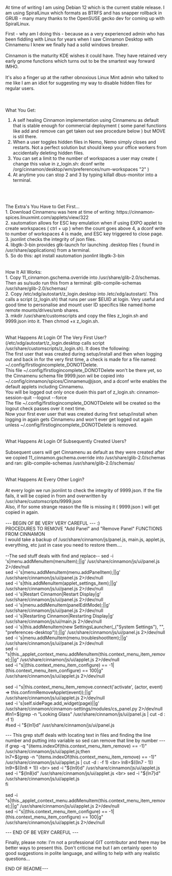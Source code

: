 At time of writing I am using Debian 12 which is the current stable release. I am using SpiralLinux which formats as BTRFS and has snapper rollback in GRUB - many many thanks to the OpenSUSE gecko dev for coming up with SpiralLinux.

First - why am I doing this - because as a very experienced admin who has been fiddling with Linux for years when I saw Cinnamon Desktop with Cinnamenu I knew we finally had a solid windows breaker.<br><br>
Cinnamon is the maturity KDE wishes it could have. They have retained very early gnome functions which turns out to be the smartest way forward IMHO.<br><br>
It's also a finger up at the rather obnoxious Linux Mint admin who talked to me like I am an idiot for suggesting my way to disable hidden files for regular users.<br>
<br>
<br>
<br>
What You Get:
<br>
1. A self healing Cinnamon implementation using Cinnamenu as default that is stable enough for commercial deployment ( some panel functions like add and remove can get taken out see procedure below ) but MOVE is stil there.<br>
2. When a user toggles hidden files in Nemo, Nemo simply closes and restarts. Not a perfect solution but should keep your office workers from accidentally deleting hidden files.<br>
3. You can set a limit to the number of workspaces a user may create ( change this value in z_login.sh: dconf write /org/cinnamon/desktop/wm/preferences/num-workspaces "2" )<br>
4. At anytime you can stop 2 and 3 by typing killall dbus-monitor into a terminal.<br>
<br>
<br>
<br>
The Extra's You Have to Get First...
<br>
1. Download Cinnamenu was here at time of writing: https://cinnamon-spices.linuxmint.com/applets/view/322<br>
2. xautomation allows for ESC key emulation when if using EXPO applet to create workspaces ( ctrl + up ) when the count goes above 4, a dconf write to number of workspaces 4 is made, and ESC key triggered to close page.<br>
3. jsonlint checks the integrity of json files.<br>
4. libgtk-3-bin provides gtk-launch for launching .desktop files ( found in /usr/share/applications) from a terminal.<br>
5. So do this: apt install xautomation jsonlint libgtk-3-bin
<br>
<br>
<br>
How It All Works:
<br>
1. Copy 11_cinnamon.gschema.override into /usr/share/glib-2.0/schemas. Then as su/sudo run this from a terminal: glib-compile-schemas /usr/share/glib-2.0/schemas/<br>
2. Copy /etc/xdg/autostart/z_login.desktop into /etc/xdg/autostart/. This calls a script (z_login.sh) that runs per user $EUID at login. Very useful and good time to personalise and mount user ID specifics like named home remote mounts/drives/smb shares.<br>
3. mkdir /usr/share/customscripts and copy the files z_login.sh and 9999.json into it. Then chmod +x z_login.sh.
<br>
<br>
<br>
What Happens At Login Of The Very First User? (/etc/xdg/autostart/z_login.desktop calls script /usr/share/customscripts/z_login.sh). It does the following:
<br>
The first user that was created during setup/install and then when logging out and back in for the very first time, a check is made for a file named: ~/.config/firstlogincomplete_DONOTDelete.<br>
This file ~/.config/firstlogincomplete_DONOTDelete won't be there yet, so the Cinnamenu schema file 9999.json wil be copied into ~/.config/cinnamon/spices/Cinnamenu@json, and a dconf write enables the default applets including Cinnamenu.<br>
You will be logged out only once duein this part of z_login.sh: cinnamon-session-quit --logout --force <br>
The file ~/.config/firstlogincomplete_DONOTDelete will be created so the logout check passes over it next time.<br>
Now your first ever user that was created during first setup/install when logging in again gets Cinnamenu and won't ever get logged out again unless ~/.config/firstlogincomplete_DONOTDelete is removed.
<br>
<br>
<br>
What Happens At Login Of Subsequently Created Users?
<br>
<br>
Subsequent users will get Cinnamenu as default as they were created after we copied 11_cinnamon.gschema.override into /usr/share/glib-2.0/schemas and ran: glib-compile-schemas /usr/share/glib-2.0/schemas/
<br>
<br>
<br>
What Happens At Every Other Login?
<br>
<br>
At every login we run jsonlint to check the integrity of 9999.json. If the file fails, it will be copied in from and overwritten by /usr/share/customscripts/9999.json<br>
Also, if for some strange reason the file is missing it ( 9999.json ) will get copied in again.
<br>
<br>
--- BEGIN OF BE VERY VERY CAREFUL --- :)
<br>
PROCEDURES TO REMOVE "Add Panel" and "Remove Panel" FUNCTIONS FROM CINNAMON <br>
I would take a backup of /usr/share/cinnamon/js/panel.js, main.js, applet.js, everything, etc just in case you need to restore them.... <br>
<br>
--The sed stuff deals with find and replace--
sed -i 's|menu.addMenuItem(menuItem);||g' /usr/share/cinnamon/js/ui/panel.js 2>/dev/null <br>
sed -i 's|menu.addMenuItem(menu.addPanelItem);||g' /usr/share/cinnamon/js/ui/panel.js 2>/dev/null <br>
sed -i 's|this.addMenuItem(applet_settings_item);||g' /usr/share/cinnamon/js/ui/panel.js 2>/dev/null <br>
sed -i 's|Restart Cinnamon|Restart Display|g' /usr/share/cinnamon/js/ui/panel.js 2>/dev/null <br>
sed -i 's|menu.addMenuItem(panelEditMode);||g' /usr/share/cinnamon/js/ui/panel.js 2>/dev/null <br>
sed -i 's|Restarting Cinnamon|Restarting Display|g' /usr/share/cinnamon/js/ui/main.js 2>/dev/null <br>
sed -i 's|this.addMenuItem(new SettingsLauncher(_("System Settings"), "", "preferences-desktop"));||g' /usr/share/cinnamon/js/ui/panel.js 2>/dev/null <br>
sed -i 's|menu.addMenuItem(menu.troubleshootItem);||g' /usr/share/cinnamon/js/ui/panel.js 2>/dev/null <br>
sed -i "s|this._applet_context_menu.addMenuItem(this.context_menu_item_remove);||g" /usr/share/cinnamon/js/ui/applet.js 2>/dev/null <br>  
sed -i "s|(this.context_menu_item_configure) == -1|(this.context_menu_item_configure) == 100|g" /usr/share/cinnamon/js/ui/applet.js 2>/dev/null <br>  
<br>
sed -i "s|this.context_menu_item_remove.connect('activate', (actor, event) => this.confirmRemoveApplet(event));||g" /usr/share/cinnamon/js/ui/applet.js 2>/dev/null <br>
sed -i 's|self.sidePage.add_widget(page)||g' /usr/share/cinnamon/cinnamon-settings/modules/cs_panel.py 2>/dev/null <br>
#ln1=$(grep -n "Looking Glass" /usr/share/cinnamon/js/ui/panel.js | cut -d : -f 1) <br>
#sed -i "${ln1}d" /usr/share/cinnamon/js/ui/panel.js
<br>

--- This grep stuff deals with locating text in files and finding the line number and putting into variable so sed can remove that line by number ---
if grep -q "(items.indexOf(this.context_menu_item_remove) == -1)" /usr/share/cinnamon/js/ui/applet.js;then <br>
ln7=$(grep -n "(items.indexOf(this.context_menu_item_remove) == -1)" /usr/share/cinnamon/js/ui/applet.js | cut -d : -f 1) <br>
ln8=$((ln7 - 1)) <br>
ln9=$((ln8 + 1)) <br>
sed -i "${ln9}d" /usr/share/cinnamon/js/ui/applet.js <br>
sed -i "${ln8}d" /usr/share/cinnamon/js/ui/applet.js <br>
sed -i "${ln7}d" /usr/share/cinnamon/js/ui/applet.js<br>
fi <br>
<br>
sed -i "s|this._applet_context_menu.addMenuItem(this.context_menu_item_remove);||g" /usr/share/cinnamon/js/ui/applet.js 2>/dev/null <br>
sed -i "s|(this.context_menu_item_configure) == -1|(this.context_menu_item_configure) == 100|g" /usr/share/cinnamon/js/ui/applet.js 2>/dev/null <br>

--- END OF BE VERY CAREFUL ---

Finally, please note: I'm not a professional GIT contributor and there may be better ways to present this. Don't criticise me but I am certainly open to good suggestions in polite language, and willing to help with any realistic questions...


END OF README---
